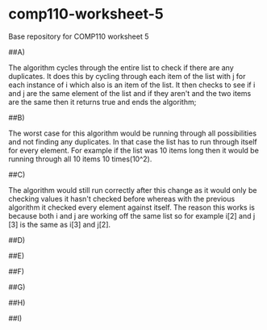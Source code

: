 # comp110-worksheet-5
Base repository for COMP110 worksheet 5

##A)

The algorithm cycles through the entire list to check if there are any duplicates. It does this by cycling through each item of the list with j for each instance of i which also is an item of the list. It then checks to see if i and j are the same element of the list and if they aren't and the two items are the same then it returns true and ends the algorithm;

##B)

The worst case for this algorithm would be running through all possibilities and not finding any duplicates. In that case the list has to run through itself for every element. For example if the list was 10 items long then it would be running through all 10 items 10 times(10^2).

##C)

The algorithm would still run correctly after this change as it would only be checking values it hasn't checked before whereas with the previous algorithm it checked every element against itself. The reason this works is because both i and j are working off the same list so for example i[2] and j [3] is the same as i[3] and j[2]. 

##D)



##E)



##F)



##G)



##H)



##I)
